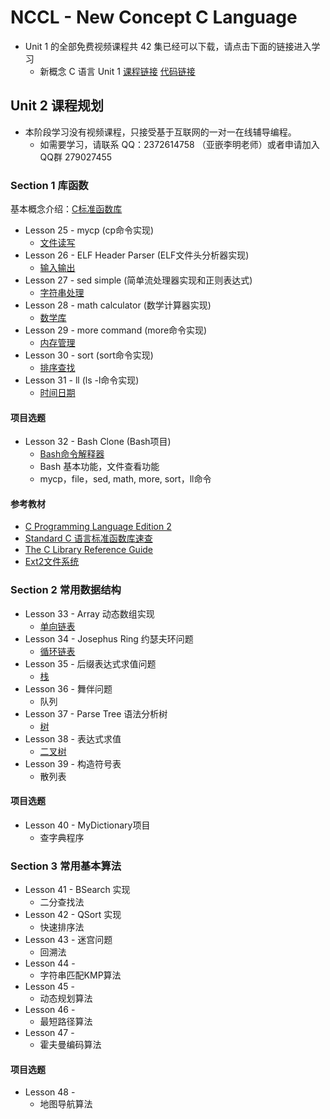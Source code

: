 NCCL - New Concept C Language
=============================

* Unit 1 的全部免费视频课程共 42 集已经可以下载，请点击下面的链接进入学习
    - 新概念 C 语言 Unit 1 [课程链接](https://github.com/limingth/NCCL/blob/master/Unit-1/README.md)  [代码链接](https://github.com/limingth/NCCL.codes)

## Unit 2 课程规划 

* 本阶段学习没有视频课程，只接受基于互联网的一对一在线辅导编程。
  - 如需要学习，请联系 QQ：2372614758 （亚嵌李明老师）或者申请加入QQ群 279027455

### Section 1 库函数
基本概念介绍：[C标准函数库](http://zh.wikipedia.org/zh-cn/C%E6%A8%99%E6%BA%96%E5%87%BD%E5%BC%8F%E5%BA%AB) 

* Lesson 25 - mycp (cp命令实现)
  - [文件读写](Lesson-25.md)
* Lesson 26 - ELF Header Parser (ELF文件头分析器实现)
  - [输入输出](Lesson-26.md)
* Lesson 27 - sed simple (简单流处理器实现和正则表达式)
  - [字符串处理](Lesson-27.md)
* Lesson 28 - math calculator (数学计算器实现)
  - [数学库](Lesson-28.md)
* Lesson 29 - more command (more命令实现)
  - [内存管理](Lesson-29.md)
* Lesson 30 - sort (sort命令实现)
  - [排序查找](Lesson-30.md)
* Lesson 31 - ll (ls -l命令实现)
  - [时间日期](Lesson-31.md)

#### 项目选题
* Lesson 32 - Bash Clone (Bash项目)
  - [Bash命令解释器](Lesson-32.md)  
  - Bash 基本功能，文件查看功能
  - mycp，file，sed, math, more, sort，ll命令

#### 参考教材
* [C Programming Language Edition 2](http://ishare.iask.sina.com.cn/download/explain.php?fileid=2302709)
* [Standard C 语言标准函数库速查](http://ganquan.info/standard-c/)
* [The C Library Reference Guide](http://www.acm.uiuc.edu/webmonkeys/book/c_guide/)
* [Ext2文件系统](http://learn.akae.cn/media/ch29s02.html)

### Section 2 常用数据结构
* Lesson 33 - Array 动态数组实现
  - [单向链表](Lesson-33.md)
* Lesson 34 - Josephus Ring 约瑟夫环问题
  - [循环链表](Lesson-34.md)
* Lesson 35 - 后缀表达式求值问题
  - [栈](Lesson-35.md)
* Lesson 36 - 舞伴问题
  - 队列
* Lesson 37 - Parse Tree 语法分析树
  - [树](Lesson-37.md)
* Lesson 38 - 表达式求值
  - [二叉树](Lesson-38.md)
* Lesson 39 - 构造符号表
  - 散列表 

#### 项目选题
* Lesson 40 - MyDictionary项目
  - 查字典程序

### Section 3 常用基本算法
* Lesson 41 - BSearch 实现
  - 二分查找法
* Lesson 42 - QSort 实现
  - 快速排序法
* Lesson 43 - 迷宫问题
  - 回溯法
* Lesson 44 - 
  - 字符串匹配KMP算法
* Lesson 45 - 
  - 动态规划算法
* Lesson 46 - 
  - 最短路径算法
* Lesson 47 - 
  - 霍夫曼编码算法

#### 项目选题
* Lesson 48 - 
  - 地图导航算法

